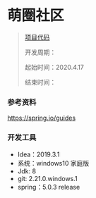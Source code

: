 # <font size=6>萌圈社区</font> #

> [项目代码](https://github.com/iwishing/ccCommunity)
>
> 开发周期：
>
> 起始时间：2020.4.17
>
> 结束时间：

### 参考资料
https://spring.io/guides


### 开发工具
* Idea：2019.3.1
* 系统：windows10 家庭版
* Jdk: 8
* git: 2.21.0.windows.1
* spring：5.0.3 release

